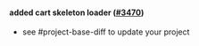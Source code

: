 #### added cart skeleton loader ([#3470](https://github.com/shopsys/shopsys/pull/3470))

-   see #project-base-diff to update your project
